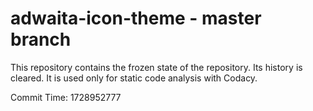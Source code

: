 # adwaita-icon-theme - master branch

This repository contains the frozen state of the repository.
Its history is cleared. It is used only for static code
analysis with Codacy.

Commit Time: 1728952777